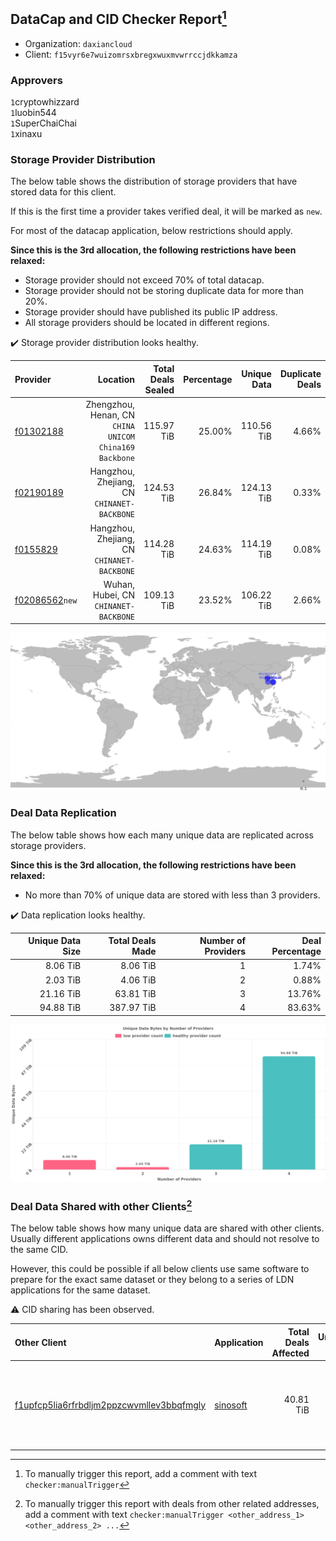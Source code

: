 ## DataCap and CID Checker Report[^1]
 - Organization: `daxiancloud`
 - Client: `f15vyr6e7wuizomrsxbregxwuxmvwrrccjdkkamza`
### Approvers
`1`cryptowhizzard<br/>`1`luobin544<br/>`1`SuperChaiChai<br/>`1`xinaxu

### Storage Provider Distribution
The below table shows the distribution of storage providers that have stored data for this client.

If this is the first time a provider takes verified deal, it will be marked as `new`.

For most of the datacap application, below restrictions should apply.

**Since this is the 3rd allocation, the following restrictions have been relaxed:**
 - Storage provider should not exceed 70% of total datacap.
 - Storage provider should not be storing duplicate data for more than 20%.
 - Storage provider should have published its public IP address.
 - All storage providers should be located in different regions.

✔️ Storage provider distribution looks healthy.

| Provider                                                    |                                                  Location | Total Deals Sealed | Percentage | Unique Data | Duplicate Deals |
| :---------------------------------------------------------- | --------------------------------------------------------: | -----------------: | ---------: | ----------: | --------------: |
| [f01302188](https://filfox.info/en/address/f01302188)       | Zhengzhou, Henan, CN<br/>`CHINA UNICOM China169 Backbone` |         115.97 TiB |     25.00% |  110.56 TiB |           4.66% |
| [f02190189](https://filfox.info/en/address/f02190189)       |            Hangzhou, Zhejiang, CN<br/>`CHINANET-BACKBONE` |         124.53 TiB |     26.84% |  124.13 TiB |           0.33% |
| [f0155829](https://filfox.info/en/address/f0155829)         |            Hangzhou, Zhejiang, CN<br/>`CHINANET-BACKBONE` |         114.28 TiB |     24.63% |  114.19 TiB |           0.08% |
| [f02086562](https://filfox.info/en/address/f02086562)`new`  |                  Wuhan, Hubei, CN<br/>`CHINANET-BACKBONE` |         109.13 TiB |     23.52% |  106.22 TiB |           2.66% |

<img src="https://raw.githubusercontent.com/data-preservation-programs/filplus-checker-assets/main/filecoin-project/filecoin-plus-large-datasets/issues/1346/1693896481055.png"/>

### Deal Data Replication
The below table shows how each many unique data are replicated across storage providers.


**Since this is the 3rd allocation, the following restrictions have been relaxed:**
- No more than 70% of unique data are stored with less than 3 providers.

✔️ Data replication looks healthy.

| Unique Data Size | Total Deals Made | Number of Providers | Deal Percentage |
| ---------------: | ---------------: | ------------------: | --------------: |
|         8.06 TiB |         8.06 TiB |                   1 |           1.74% |
|         2.03 TiB |         4.06 TiB |                   2 |           0.88% |
|        21.16 TiB |        63.81 TiB |                   3 |          13.76% |
|        94.88 TiB |       387.97 TiB |                   4 |          83.63% |

<img src="https://raw.githubusercontent.com/data-preservation-programs/filplus-checker-assets/main/filecoin-project/filecoin-plus-large-datasets/issues/1346/1693896481701.png"/>

### Deal Data Shared with other Clients[^3]
The below table shows how many unique data are shared with other clients.
Usually different applications owns different data and should not resolve to the same CID.

However, this could be possible if all below clients use same software to prepare for the exact same dataset or they belong to a series of LDN applications for the same dataset.

⚠️ CID sharing has been observed.

| Other Client                                                                                                          | Application                                                                              | Total Deals Affected | Unique CIDs | Approvers                                                                                                                   |
| :-------------------------------------------------------------------------------------------------------------------- | :--------------------------------------------------------------------------------------- | -------------------: | ----------: | :-------------------------------------------------------------------------------------------------------------------------- |
| [f1upfcp5lia6rfrbdljm2ppzcwvmllev3bbqfmgly](https://filfox.info/en/address/f1upfcp5lia6rfrbdljm2ppzcwvmllev3bbqfmgly) | [sinosoft](https://github.com/filecoin-project/filecoin-plus-large-datasets/issues/1366) |            40.81 TiB |         263 | `1`BDE-io<br/>`1`cryptowhizzard<br/>`1`luobin544<br/>`1`psh0691<br/>`1`SuperChaiChai<br/>`1`Tom-OriginStorage<br/>`2`xinaxu |

[^1]: To manually trigger this report, add a comment with text `checker:manualTrigger`

[^2]: Deals from those addresses are combined into this report as they are specified with `checker:manualTrigger`

[^3]: To manually trigger this report with deals from other related addresses, add a comment with text `checker:manualTrigger <other_address_1> <other_address_2> ...`
